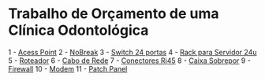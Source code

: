 # Trabalho de Orçamento de uma Clínica Odontológica

1 - [Acess Point](https://www.tntdistribuidor.com.br/access-point-unifi-u6-ubiquiti?utm_source=Site&utm_medium=GoogleMerchant&utm_campaign=GoogleMerchant&utm_source=&utm_medium=&utm_campaign=PMAX-TESTE-02-02&utm_content=&utm_term=&gad_source=1&gclid=EAIaIQobChMI1fqjy7P2iwM)
2 - [NoBreak](https://alltechpecas.com.br/produto/nobreak-ups-dupla-conversao-online-senoidal-c-baterias-220v-3kva/?gad_source=1&gclid=EAIaIQobChMIkraTnLn2iwMV-EVIAB3slTm8EAQYAyABEgJX4PD_BwE)
3 - [Switch 24 portas](https://www.kabum.com.br/produto/446989/switch-gerenciavel-intelbras-24-portas-gigabit-skd-sg2404d-poe-max-4760021?utm_id=21434223541&gad_source=1&gclid=EAIaIQobChMIgcuM3s32iwMVolRIAB3IcTbaEAQYAyABEgKTKfD_BwE)
4 - [Rack para Servidor 24u](https://rackdeservidorbrasil.mercadoshops.com.br/MLB-5107876908-rack-de-servidor-24u-x-770mm-padro-19-_JM?variation=185344330691)
5 - [Roteador](https://www.mercadolivre.com.br/roteador-archer-wi-fi-archer-ax72-gigabit-preto-dual-band-tp-link-110v220v/p/MLB20647197?pdp_filters=item_id%3AMLB3921677906&from=gshop&matt_tool=91562990&matt_word=&matt_source=google&matt_campaign_id=22090193891&matt_ad_g)
6 - [Cabo de Rede](https://www.mercadolivre.com.br/cabo-rede-furukawa-soho-plus-cat6-305m-cmx-uutp-anti-chamas/p/MLB27060965?pdp_filters=item_id%3AMLB3994989957&from=gshop&matt_tool=91562990&matt_word=&matt_source=google&matt_campaign_id=22090193891&matt_ad_group_id=1746619)
7 - [Conectores Rj45](https://produto.mercadolivre.com.br/MLB-3617880861-100x-conector-rj45-cat6-soho-plus-furukawa-macho-original-_JM?matt_tool=31485049&matt_word=&matt_source=google&matt_campaign_id=22090354244&matt_ad_group_id=173090555436&matt_match_type=&matt_network=g&ma)
8 - [Caixa Sobrepor](https://produto.mercadolivre.com.br/MLB-2218696963-kit-10-caixa-sobrepor-cconector-keystone-rj45-cat6-lizflex-_JM?matt_tool=61921241&matt_word=&matt_source=google&matt_campaign_id=22090354535&matt_ad_group_id=173090629156&matt_match_type=&matt_network=g&m)
9 - [Firewall](https://www.mercadolivre.com.br/tp-link-er7212pc-roteador-gigabit-vpn-omada-3-em-1-smb/p/MLB27790573?matt_tool=18956390&utm_source=google_shopping&utm_medium=organic&pdp_filters=item_id:MLB5111582100&from=gshop)
10 - [Modem](https://www.mercadolivre.com.br/modem-roteador-tp-link-c-voip-configurado/p/MLB43320055?matt_tool=18956390&utm_source=google_shopping&utm_medium=organic&pdp_filters=item_id%3AMLB5203998810&from=gshop)
11 - [Patch Panel](https://www.kabum.com.br/produto/474006/patch-panel-furukawa-t568a-b-soho-plus-cat-5e-24-portas-35050438?utm_id=22124233857&gad_source=4&gclid=EAIaIQobChMIjqaD8Nr2iwMV2iJECB2UNAirEAQYASABEgJUgfD_BwE)
